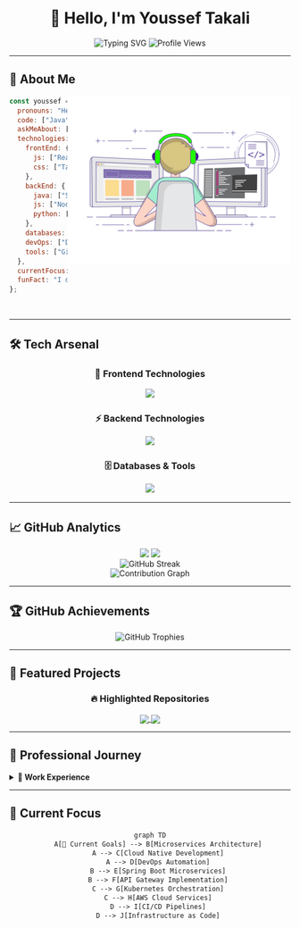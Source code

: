 <div align="center">
  
# 👋 Hello, I'm Youssef Takali

<img src="https://readme-typing-svg.herokuapp.com?font=Fira+Code&size=22&duration=3000&pause=1000&color=00D9FF&center=true&vCenter=true&width=600&lines=Full-Stack+Software+Developer;Java+%7C+Spring+Boot+%7C+Angular+Expert;Node.js+%7C+NestJS+Enthusiast;DevOps+%26+Cloud+Architecture;Building+Scalable+Web+Solutions" alt="Typing SVG" />

<img src="https://komarev.com/ghpvc/?username=yousseftakali&label=Profile%20views&color=0e75b6&style=flat" alt="Profile Views" />

</div>

---

## 🚀 About Me

<img align="right" alt="Coding" width="400" src="https://raw.githubusercontent.com/devSouvik/devSouvik/master/gif3.gif">

```javascript
const youssef = {
  pronouns: "He" | "Him",
  code: ["Java", "TypeScript", "JavaScript", "Python", "PHP"],
  askMeAbout: ["Web Dev", "Backend Architecture", "DevOps", "APIs"],
  technologies: {
    frontEnd: {
      js: ["React", "Angular", "Vue"],
      css: ["Tailwind", "Bootstrap", "Material-UI"]
    },
    backEnd: {
      java: ["Spring Boot", "Spring Security"],
      js: ["Node.js", "Express", "NestJS"],
      python: ["Django", "FastAPI"]
    },
    databases: ["PostgreSQL", "MySQL", "MongoDB", "Redis"],
    devOps: ["Docker", "Kubernetes", "AWS", "CI/CD"],
    tools: ["Git", "Postman", "Figma", "VS Code"]
  },
  currentFocus: "Building scalable microservices architecture",
  funFact: "I debug with console.log and I'm not ashamed! 😄"
};
```

<br clear="both">

---

## 🛠️ Tech Arsenal

<div align="center">

### 🎨 Frontend Technologies
<p>
  <img src="https://skillicons.dev/icons?i=react,angular,vue,typescript,javascript,html,css,tailwind,bootstrap,sass" />
</p>

### ⚡ Backend Technologies  
<p>
  <img src="https://skillicons.dev/icons?i=java,spring,nodejs,express,nestjs,python,django,php,laravel,graphql" />
</p>

### 🗄️ Databases & Tools
<p>
  <img src="https://skillicons.dev/icons?i=postgresql,mysql,mongodb,redis,prisma,docker,kubernetes,aws,git,postman" />
</p>

</div>

---

## 📈 GitHub Analytics

<div align="center">
  <img height="180em" src="https://github-readme-stats-sigma-five.vercel.app/api?username=yousseftakali&show_icons=true&theme=react&include_all_commits=true&count_private=true&hide_border=true&bg_color=0D1117&title_color=00D9FF&icon_color=00D9FF&text_color=FFFFFF"/>
  <img height="180em" src="https://github-readme-stats-sigma-five.vercel.app/api/top-langs/?username=yousseftakali&layout=compact&theme=react&hide_border=true&bg_color=0D1117&title_color=00D9FF&text_color=FFFFFF"/>
</div>

<div align="center">
  <img src="https://github-readme-streak-stats.herokuapp.com/?user=yousseftakali&theme=react&hide_border=true&background=0D1117&stroke=00D9FF&ring=00D9FF&fire=FF6B6B&currStreakLabel=00D9FF" alt="GitHub Streak" />
</div>

<div align="center">
  <img src="https://github-readme-activity-graph.vercel.app/graph?username=yousseftakali&theme=react-dark&hide_border=true&bg_color=0D1117&color=00D9FF&line=00D9FF&point=FFFFFF" alt="Contribution Graph" />
</div>

---

## 🏆 GitHub Achievements

<div align="center">
  <img src="https://github-profile-trophy.vercel.app/?username=yousseftakali&theme=radical&no-frame=true&no-bg=true&margin-w=4&row=1" alt="GitHub Trophies" />
</div>

---

## 💼 Featured Projects

<div align="center">

### 🔥 Highlighted Repositories

<a href="https://github.com/YoussefTakali/espritgithub">
  <img align="center" src="https://github-readme-stats.vercel.app/api/pin/?username=yousseftakali&repo=project1&theme=react&hide_border=true&bg_color=0D1117&title_color=00D9FF&icon_color=00D9FF&text_color=FFFFFF" />
</a>
<a href="https://github.com/yousseftakali/project2">
  <img align="center" src="https://github-readme-stats.vercel.app/api/pin/?username=yousseftakali&repo=project2&theme=react&hide_border=true&bg_color=0D1117&title_color=00D9FF&icon_color=00D9FF&text_color=FFFFFF" />
</a>

</div>

---

## 🚀 Professional Journey

<details>
<summary><b>🏢 Work Experience</b></summary>

### 💼 UmanlinkGroup Digital Services
**Full-Stack Developer** | *Sep 2024 - Feb 2025*
- 🔧 Built multithreaded web scraping system with 1000+ concurrent requests
- ⚡ Achieved 95% performance improvement over legacy solutions
- 🛠️ **Tech Stack:** Angular, Django, Python, PostgreSQL

### 🚴 Bike-Based Recruitment Platform  
**Lead Developer** | *Oct 2024 - Nov 2024*
- 🌐 Developed MEAN stack platform for delivery agent recruitment
- 📍 Implemented real-time GPS tracking and route optimization
- 🛠️ **Tech Stack:** MongoDB, Express, Angular, Node.js

### 🎯 Sfectoria
**Frontend Developer** | *Jan 2024 - Jun 2024*
- 🏗️ Created modular HR management system with clean architecture
- 🐳 Implemented Docker containerization for development environment
- 🛠️ **Tech Stack:** React.js, NestJS, PostgreSQL, Docker

### 🎓 Esprit - EspritHub
**Full-Stack Developer** | *May 2024 - Jun 2024*
- 🔗 Integrated GitHub API for automated repository management
- 📊 Built real-time contribution tracking dashboard
- 🛠️ **Tech Stack:** Angular, Spring Boot, MySQL, GitHub API

### ⚡ Atlax
**Frontend Optimization Specialist** | *Aug 2023 - Oct 2023*
- 🚀 Improved PageSpeed Insights score to 90%
- 📦 Implemented lazy loading, code splitting, and image optimization
- 🛠️ **Tech Stack:** React.js, Webpack, Performance APIs

</details>

---

## 🎯 Current Focus

<div align="center">

```mermaid
graph TD
    A[🎯 Current Goals] --> B[Microservices Architecture]
    A --> C[Cloud Native Development]
    A --> D[DevOps Automation]
    B --> E[Spring Boot Microservices]
    B --> F[API Gateway Implementation]
    C --> G[Kubernetes Orchestration]
    C --> H[AWS Cloud Services]
    D --> I[CI/CD Pipelines]
    D --> J[Infrastructure as Code]

